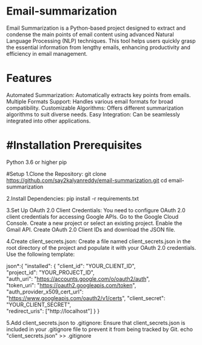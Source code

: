 # Email-summarization

Email Summarization is a Python-based project designed to extract and condense the main points of email content using advanced Natural Language Processing (NLP) techniques. This tool helps users quickly grasp the essential information from lengthy emails, enhancing productivity and efficiency in email management.

# Features
Automated Summarization: Automatically extracts key points from emails.
Multiple Formats Support: Handles various email formats for broad compatibility.
Customizable Algorithms: Offers different summarization algorithms to suit diverse needs.
Easy Integration: Can be seamlessly integrated into other applications.

# #Installation Prerequisites
Python 3.6 or higher
pip

#Setup
1.Clone the Repository:
git clone https://github.com/say2kalyanreddy/email-summarization.git
cd email-summarization

2.Install Dependencies:
pip install -r requirements.txt

3.Set Up OAuth 2.0 Client Credentials:
You need to configure OAuth 2.0 client credentials for accessing Google APIs.
Go to the Google Cloud Console.
Create a new project or select an existing project.
Enable the Gmail API.
Create OAuth 2.0 Client IDs and download the JSON file.

4.Create client_secrets.json:
Create a file named client_secrets.json in the root directory of the project
and populate it with your OAuth 2.0 credentials. Use the following template:

json*:{
  "installed": {
    "client_id": "YOUR_CLIENT_ID",                                         
    "project_id": "YOUR_PROJECT_ID",                                    
    "auth_uri": "https://accounts.google.com/o/oauth2/auth",              
    "token_uri": "https://oauth2.googleapis.com/token",                    
    "auth_provider_x509_cert_url": "https://www.googleapis.com/oauth2/v1/certs",
    "client_secret": "YOUR_CLIENT_SECRET",                                   
    "redirect_uris": ["http://localhost"]
  }
}

5.Add client_secrets.json to .gitignore:
Ensure that client_secrets.json is included in your .gitignore file to prevent it from being tracked by Git.
echo "client_secrets.json" >> .gitignore


